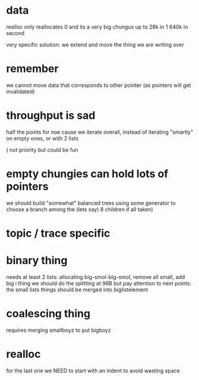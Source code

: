 # data
realloc only reallocates 0 and its a very big chungus
up to 28k in 1 640k in second

very specific solution:
we extend and move the thing we are writing over 

# remember
we cannot move data that corresponds to other pointer
(as pointers will get invalidated)

# throughput is sad
half the points for noe
cause we iterate overall, instead of iterating
"smartly" on empty ones, or with 2 lists

( not priority but could be fun
# empty chungies can hold lots of pointers
we should build "somewhat" balanced trees using some generator
to choose a branch among the (lets say) 8 children if all taken)

# topic / trace specific

# binary thing
needs at least 2 lists:
allocating big-smol-big-smol, remove all small, add big
i thing we should do the splitting at 96B
but pay attention to next points:
the small lists things should be merged into biglistelement

# coalescing thing
requires merging smallboyz to put bigboyz

# realloc
for the last one we NEED to start with an indent
to avoid wasting space
